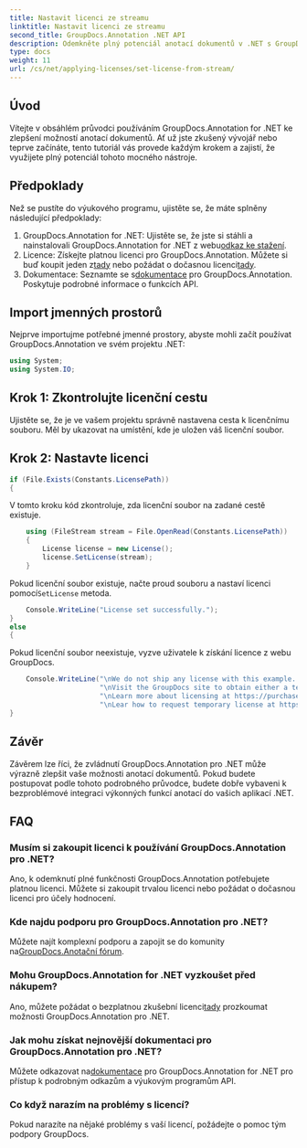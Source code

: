 ```yaml
---
title: Nastavit licenci ze streamu
linktitle: Nastavit licenci ze streamu
second_title: GroupDocs.Annotation .NET API
description: Odemkněte plný potenciál anotací dokumentů v .NET s GroupDocs.Annotation. Postupujte podle našeho podrobného průvodce pro bezproblémovou integraci.
type: docs
weight: 11
url: /cs/net/applying-licenses/set-license-from-stream/
---
```

## Úvod
Vítejte v obsáhlém průvodci používáním GroupDocs.Annotation for .NET ke zlepšení možností anotací dokumentů. Ať už jste zkušený vývojář nebo teprve začínáte, tento tutoriál vás provede každým krokem a zajistí, že využijete plný potenciál tohoto mocného nástroje.
## Předpoklady
Než se pustíte do výukového programu, ujistěte se, že máte splněny následující předpoklady:
1.  GroupDocs.Annotation for .NET: Ujistěte se, že jste si stáhli a nainstalovali GroupDocs.Annotation for .NET z webu[odkaz ke stažení](https://releases.groupdocs.com/annotation/net/).
2.  Licence: Získejte platnou licenci pro GroupDocs.Annotation. Můžete si buď koupit jeden z[tady](https://purchase.groupdocs.com/buy) nebo požádat o dočasnou licenci[tady](https://purchase.groupdocs.com/temporary-license/).
3.  Dokumentace: Seznamte se s[dokumentace](https://reference.groupdocs.com/annotation/net/) pro GroupDocs.Annotation. Poskytuje podrobné informace o funkcích API.

## Import jmenných prostorů
Nejprve importujme potřebné jmenné prostory, abyste mohli začít používat GroupDocs.Annotation ve svém projektu .NET:
```csharp
using System;
using System.IO;
```

## Krok 1: Zkontrolujte licenční cestu
Ujistěte se, že je ve vašem projektu správně nastavena cesta k licenčnímu souboru. Měl by ukazovat na umístění, kde je uložen váš licenční soubor.
## Krok 2: Nastavte licenci
```csharp
if (File.Exists(Constants.LicensePath))
{
```
V tomto kroku kód zkontroluje, zda licenční soubor na zadané cestě existuje.
```csharp
    using (FileStream stream = File.OpenRead(Constants.LicensePath))
    {
        License license = new License();
        license.SetLicense(stream);
    }
```
 Pokud licenční soubor existuje, načte proud souboru a nastaví licenci pomocí`SetLicense` metoda.
```csharp
    Console.WriteLine("License set successfully.");
}
else
{
```
Pokud licenční soubor neexistuje, vyzve uživatele k získání licence z webu GroupDocs.
```csharp
    Console.WriteLine("\nWe do not ship any license with this example. " +
                      "\nVisit the GroupDocs site to obtain either a temporary or permanent license. " +
                      "\nLearn more about licensing at https://purchase.groupdocs.com/faqs/licensing. "+
                      "\nLear how to request temporary license at https://purchase.groupdocs.com/temporary-license.");
}
```

## Závěr
Závěrem lze říci, že zvládnutí GroupDocs.Annotation pro .NET může výrazně zlepšit vaše možnosti anotací dokumentů. Pokud budete postupovat podle tohoto podrobného průvodce, budete dobře vybaveni k bezproblémové integraci výkonných funkcí anotací do vašich aplikací .NET.
## FAQ
### Musím si zakoupit licenci k používání GroupDocs.Annotation pro .NET?
Ano, k odemknutí plné funkčnosti GroupDocs.Annotation potřebujete platnou licenci. Můžete si zakoupit trvalou licenci nebo požádat o dočasnou licenci pro účely hodnocení.
### Kde najdu podporu pro GroupDocs.Annotation pro .NET?
 Můžete najít komplexní podporu a zapojit se do komunity na[GroupDocs.Anotační fórum](https://forum.groupdocs.com/c/annotation/10).
### Mohu GroupDocs.Annotation for .NET vyzkoušet před nákupem?
 Ano, můžete požádat o bezplatnou zkušební licenci[tady](https://releases.groupdocs.com/) prozkoumat možnosti GroupDocs.Annotation pro .NET.
### Jak mohu získat nejnovější dokumentaci pro GroupDocs.Annotation pro .NET?
 Můžete odkazovat na[dokumentace](https://reference.groupdocs.com/annotation/net/) pro GroupDocs.Annotation for .NET pro přístup k podrobným odkazům a výukovým programům API.
### Co když narazím na problémy s licencí?
Pokud narazíte na nějaké problémy s vaší licencí, požádejte o pomoc tým podpory GroupDocs.